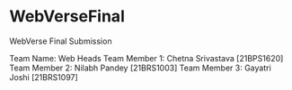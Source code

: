 # WebVerseFinal
WebVerse Final Submission

Team Name: Web Heads
Team Member 1: Chetna Srivastava [21BPS1620]
Team Member 2: Nilabh Pandey [21BRS1003]
Team Member 3: Gayatri Joshi [21BRS1097]
